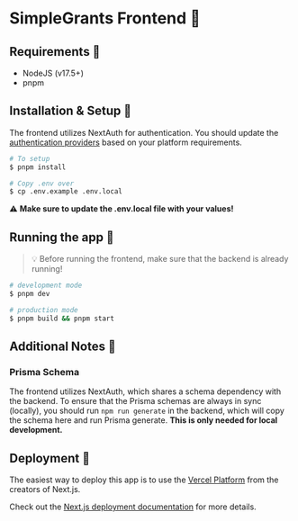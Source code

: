# SimpleGrants Frontend 📱

## Requirements 📝

- NodeJS (v17.5+)
- pnpm

## Installation & Setup 🧪

The frontend utilizes NextAuth for authentication. You should update the [authentication providers](./pages/api/auth/[...nextauth].ts) based on your platform requirements.

```bash
# To setup
$ pnpm install

# Copy .env over
$ cp .env.example .env.local

```

⚠️ **Make sure to update the .env.local file with your values!**

## Running the app 🚀

> 💡 Before running the frontend, make sure that the backend is already running!

```bash
# development mode
$ pnpm dev

# production mode
$ pnpm build && pnpm start
```

## Additional Notes 🧠

### Prisma Schema

The frontend utilizes NextAuth, which shares a schema dependency with the backend. To ensure that the Prisma schemas are always in sync (locally), you should run `npm run generate` in the backend, which will copy the schema here and run Prisma generate. **This is only needed for local development.**

## Deployment 🚀

The easiest way to deploy this app is to use the [Vercel Platform](https://vercel.com/new?utm_medium=default-template&filter=next.js&utm_source=create-next-app&utm_campaign=create-next-app-readme) from the creators of Next.js.

Check out the [Next.js deployment documentation](https://nextjs.org/docs/deployment) for more details.
